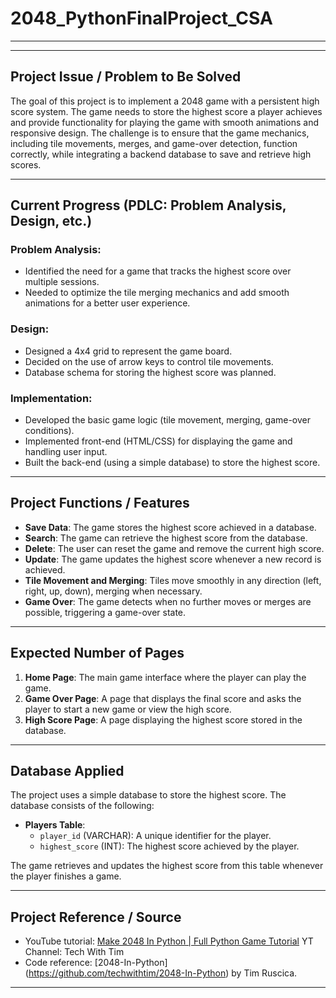 # 2048_PythonFinalProject_CSA
---

---

## Project Issue / Problem to Be Solved

The goal of this project is to implement a 2048 game with a persistent high score system. The game needs to store the highest score a player achieves and provide functionality for playing the game with smooth animations and responsive design. The challenge is to ensure that the game mechanics, including tile movements, merges, and game-over detection, function correctly, while integrating a backend database to save and retrieve high scores.

---

## Current Progress (PDLC: Problem Analysis, Design, etc.)

### Problem Analysis:
- Identified the need for a game that tracks the highest score over multiple sessions.
- Needed to optimize the tile merging mechanics and add smooth animations for a better user experience.

### Design:
- Designed a 4x4 grid to represent the game board.
- Decided on the use of arrow keys to control tile movements.
- Database schema for storing the highest score was planned.

### Implementation:
- Developed the basic game logic (tile movement, merging, game-over conditions).
- Implemented front-end (HTML/CSS) for displaying the game and handling user input.
- Built the back-end (using a simple database) to store the highest score.

---

## Project Functions / Features

- **Save Data**: The game stores the highest score achieved in a database.
- **Search**: The game can retrieve the highest score from the database.
- **Delete**: The user can reset the game and remove the current high score.
- **Update**: The game updates the highest score whenever a new record is achieved.
- **Tile Movement and Merging**: Tiles move smoothly in any direction (left, right, up, down), merging when necessary.
- **Game Over**: The game detects when no further moves or merges are possible, triggering a game-over state.

---

## Expected Number of Pages

1. **Home Page**: The main game interface where the player can play the game.
2. **Game Over Page**: A page that displays the final score and asks the player to start a new game or view the high score.
3. **High Score Page**: A page displaying the highest score stored in the database.

---

## Database Applied

The project uses a simple database to store the highest score. The database consists of the following:

- **Players Table**:
  - `player_id` (VARCHAR): A unique identifier for the player.
  - `highest_score` (INT): The highest score achieved by the player.
  
The game retrieves and updates the highest score from this table whenever the player finishes a game.

---

## Project Reference / Source

- YouTube tutorial: [Make 2048 In Python | Full Python Game Tutorial](https://youtu.be/6ZyylFcjfIg?si=98Yc8nJhN8P-MX-8) YT Channel: Tech With Tim
- Code reference: [2048-In-Python] (https://github.com/techwithtim/2048-In-Python) by Tim Ruscica.

---

